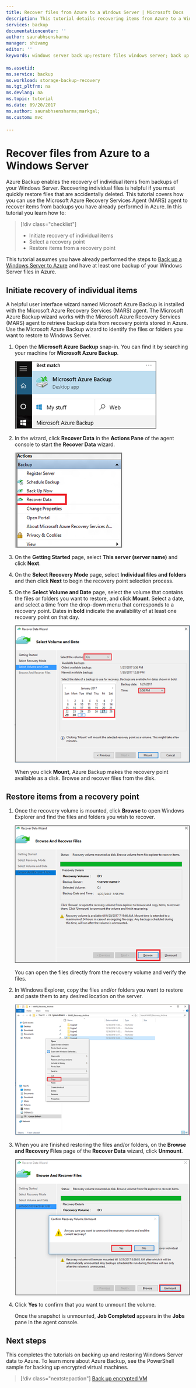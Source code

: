 ```yaml
---
title: Recover files from Azure to a Windows Server | Microsoft Docs
description: This tutorial details recovering items from Azure to a Windows Server.
services: backup
documentationcenter: ''
author: saurabhsensharma
manager: shivamg
editor: ''
keywords: windows server back up;restore files windows server; back up and disaster recovery

ms.assetid: 
ms.service: backup
ms.workload: storage-backup-recovery
ms.tgt_pltfrm: na
ms.devlang: na
ms.topic: tutorial
ms.date: 09/20/2017
ms.author: saurabhsensharma;markgal;
ms.custom: mvc

---
```

# Recover files from Azure to a Windows Server

Azure Backup enables the recovery of individual items from backups of your Windows Server. Recovering individual files is helpful if you must quickly restore files that are accidentally deleted. This tutorial covers how you can use the Microsoft Azure Recovery Services Agent (MARS) agent to recover items from backups you have already performed in Azure. In this tutorial you learn how to:

> [!div class="checklist"]
> * Initiate recovery of individual items 
> * Select a recovery point 
> * Restore items from a recovery point

This tutorial assumes you have already performed the steps to [Back up a Windows Server to Azure](backup-configure-vault.md) and have at least one backup of your Windows Server files in Azure.

## Initiate recovery of individual items

A helpful user interface wizard named Microsoft Azure Backup is installed with the Microsoft Azure Recovery Services (MARS) agent. The Microsoft Azure Backup wizard works with the Microsoft Azure Recovery Services (MARS) agent to retrieve backup data from recovery points stored in Azure. Use the Microsoft Azure Backup wizard to identify the files or folders you want to restore to Windows Server. 

1. Open the **Microsoft Azure Backup** snap-in. You can find it by searching your machine for **Microsoft Azure Backup**.

    ![Backup pending](./media/tutorial-backup-restore-files-windows-server/mars.png)

2. In the wizard, click **Recover Data** in the **Actions Pane** of the agent console to start the **Recover Data** wizard.

    ![Backup pending](./media/tutorial-backup-restore-files-windows-server/mars-recover-data.png)

3. On the **Getting Started** page, select **This server (server name)** and click **Next**.

4. On the **Select Recovery Mode** page, select **Individual files and folders** and then click **Next** to begin the recovery point selection process.
 
5. On the **Select Volume and Date** page, select the volume that contains the files or folders you want to restore, and click **Mount**. Select a date, and select a time from the drop-down menu that corresponds to a recovery point. Dates in **bold** indicate the availability of at least one recovery point on that day.

    ![Backup pending](./media/tutorial-backup-restore-files-windows-server/mars-select-date.png)
 
    When you click **Mount**, Azure Backup makes the recovery point available as a disk. Browse and recover files from the disk.

## Restore items from a recovery point

1. Once the recovery volume is mounted, click **Browse** to open Windows Explorer and find the files and folders you wish to recover. 

    ![Backup pending](./media/tutorial-backup-restore-files-windows-server/mars-browse-recover.png)

    You can open the files directly from the recovery volume and verify the files.

2. In Windows Explorer, copy the files and/or folders you want to restore and paste them to any desired location on the server.

    ![Backup pending](./media/tutorial-backup-restore-files-windows-server/mars-final.png)

3. When you are finished restoring the files and/or folders, on the **Browse and Recovery Files** page of the **Recover Data** wizard, click **Unmount**. 

    ![Backup pending](./media/tutorial-backup-restore-files-windows-server/unmount-and-confirm.png)

4.  Click **Yes** to confirm that you want to unmount the volume.

    Once the snapshot is unmounted, **Job Completed** appears in the **Jobs** pane in the agent console.

## Next steps

This completes the tutorials on backing up and restoring Windows Server data to Azure. To learn more about Azure Backup, see the PowerShell sample for backing up encrypted virtual machines.

> [!div class="nextstepaction"]
> [Back up encrypted VM](./scripts/backup-powershell-sample-backup-encrypted-vm.md)
